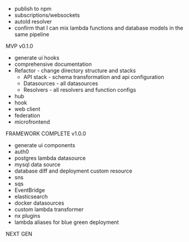 * publish to npm
* subscriptions/websockets
* autoId resolver
* confirm that I can mix lambda functions and database models in the same pipeline

MVP v0.1.0

* generate ui hooks
* comprehensive documentation
* Refactor - change directory structure and stacks
    * API stack - schema transformation and api configuration 
    * Datasources - all datasources
    * Resolvers - all resolvers and function configs
* hub
* hook
* web client
* federation
* microfrontend

FRAMEWORK COMPLETE v1.0.0

* generate ui components
* auth0
* postgres lambda datasource
* mysql data source
* database diff and deployment custom resource
* sns
* sqs
* EventBridge
* elasticsearch
* docker datasources
* custom lambda transformer
* nx plugins
* lambda aliases for blue green deployment

NEXT GEN
